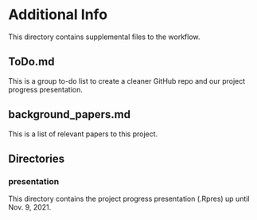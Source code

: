 # Additional Info

This directory contains supplemental files to the workflow.

## ToDo.md
This is a group to-do list to create a cleaner GitHub repo and our project progress presentation.

## background_papers.md
This is a list of relevant papers to this project.

## Directories
### presentation
This directory contains the project progress presentation (.Rpres) up until Nov. 9, 2021. 
